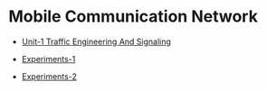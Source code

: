 # Mobile Communication Network

- [Unit-1 Traffic Engineering And Signaling](Unit-1/index.md)

- [Experiments-1](Practicals/MCN-EXP-1.ipynb)
- [Experiments-2](Practicals/MCN-EXP-2.ipynb)